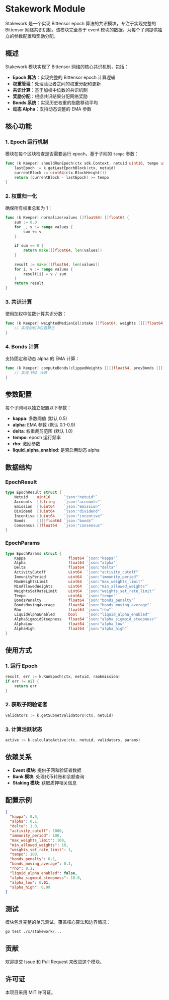# Stakework Module

Stakework 是一个实现 Bittensor epoch 算法的共识模块，专注于实现完整的 Bittensor 网络共识机制。该模块完全基于 event 模块的数据，为每个子网提供独立的参数配置和奖励分配。

## 概述

Stakework 模块实现了 Bittensor 网络的核心共识机制，包括：

- **Epoch 算法**：实现完整的 Bittensor epoch 计算逻辑
- **权重管理**：处理验证者之间的权重分配和更新
- **共识计算**：基于加权中位数的共识机制
- **奖励分配**：根据共识结果分配网络奖励
- **Bonds 系统**：实现历史权重的指数移动平均
- **动态 Alpha**：支持动态调整的 EMA 参数

## 核心功能

### 1. Epoch 运行机制

模块在每个区块检查是否需要运行 epoch，基于子网的 `tempo` 参数：

```go
func (k Keeper) shouldRunEpoch(ctx sdk.Context, netuid uint16, tempo uint64) bool {
    lastEpoch := k.getLastEpochBlock(ctx, netuid)
    currentBlock := uint64(ctx.BlockHeight())
    return (currentBlock - lastEpoch) >= tempo
}
```

### 2. 权重归一化

确保所有权重总和为 1：

```go
func (k Keeper) normalize(values []float64) []float64 {
    sum := 0.0
    for _, v := range values {
        sum += v
    }
    
    if sum == 0 {
        return make([]float64, len(values))
    }
    
    result := make([]float64, len(values))
    for i, v := range values {
        result[i] = v / sum
    }
    return result
}
```

### 3. 共识计算

使用加权中位数计算共识分数：

```go
func (k Keeper) weightedMedianCol(stake []float64, weights [][]float64, kappa float64) []float64 {
    // 实现加权中位数算法
}
```

### 4. Bonds 计算

支持固定和动态 alpha 的 EMA 计算：

```go
func (k Keeper) computeBonds(clippedWeights [][]float64, prevBonds [][]float64, alpha float64) [][]float64 {
    // 实现 EMA 计算
}
```

## 参数配置

每个子网可以独立配置以下参数：

- **kappa**: 多数阈值 (默认 0.5)
- **alpha**: EMA 参数 (默认 0.1-0.9)
- **delta**: 权重裁剪范围 (默认 1.0)
- **tempo**: epoch 运行频率
- **rho**: 激励参数
- **liquid_alpha_enabled**: 是否启用动态 alpha

## 数据结构

### EpochResult

```go
type EpochResult struct {
    Netuid    uint16      `json:"netuid"`
    Accounts  []string    `json:"accounts"`
    Emission  []uint64    `json:"emission"`
    Dividend  []uint64    `json:"dividend"`
    Incentive []uint64    `json:"incentive"`
    Bonds     [][]float64 `json:"bonds"`
    Consensus []float64   `json:"consensus"`
}
```

### EpochParams

```go
type EpochParams struct {
    Kappa                   float64 `json:"kappa"`
    Alpha                   float64 `json:"alpha"`
    Delta                   float64 `json:"delta"`
    ActivityCutoff          uint64  `json:"activity_cutoff"`
    ImmunityPeriod          uint64  `json:"immunity_period"`
    MaxWeightsLimit         uint64  `json:"max_weights_limit"`
    MinAllowedWeights       uint64  `json:"min_allowed_weights"`
    WeightsSetRateLimit     uint64  `json:"weights_set_rate_limit"`
    Tempo                   uint64  `json:"tempo"`
    BondsPenalty            float64 `json:"bonds_penalty"`
    BondsMovingAverage      float64 `json:"bonds_moving_average"`
    Rho                     float64 `json:"rho"`
    LiquidAlphaEnabled      bool    `json:"liquid_alpha_enabled"`
    AlphaSigmoidSteepness   float64 `json:"alpha_sigmoid_steepness"`
    AlphaLow                float64 `json:"alpha_low"`
    AlphaHigh               float64 `json:"alpha_high"`
}
```

## 使用方式

### 1. 运行 Epoch

```go
result, err := k.RunEpoch(ctx, netuid, raoEmission)
if err != nil {
    return err
}
```

### 2. 获取子网验证者

```go
validators := k.getSubnetValidators(ctx, netuid)
```

### 3. 计算活跃状态

```go
active := k.calculateActive(ctx, netuid, validators, params)
```

## 依赖关系

- **Event 模块**: 提供子网和验证者数据
- **Bank 模块**: 处理代币转账和余额查询
- **Staking 模块**: 获取质押相关信息

## 配置示例

```json
{
  "kappa": 0.5,
  "alpha": 0.1,
  "delta": 1.0,
  "activity_cutoff": 1000,
  "immunity_period": 100,
  "max_weights_limit": 100,
  "min_allowed_weights": 10,
  "weights_set_rate_limit": 1,
  "tempo": 100,
  "bonds_penalty": 0.1,
  "bonds_moving_average": 0.1,
  "rho": 0.1,
  "liquid_alpha_enabled": false,
  "alpha_sigmoid_steepness": 10.0,
  "alpha_low": 0.01,
  "alpha_high": 0.99
}
```

## 测试

模块包含完整的单元测试，覆盖核心算法和边界情况：

```bash
go test ./x/stakework/...
```

## 贡献

欢迎提交 Issue 和 Pull Request 来改进这个模块。

## 许可证

本项目采用 MIT 许可证。